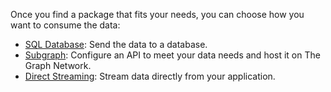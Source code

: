 Once you find a package that fits your needs, you can choose how you want to consume the data:
- [SQL Database](./sql/sql-sink.md): Send the data to a database.
- [Subgraph](./subgraph/subgraph.md): Configure an API to meet your data needs and host it on The Graph Network.
- [Direct Streaming](./stream/stream.md): Stream data directly from your application.